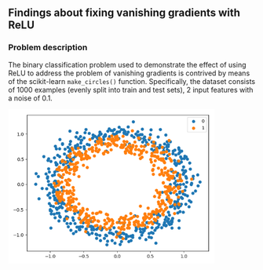 ## Findings about fixing vanishing gradients with ReLU

### Problem description

The binary classification problem used to demonstrate the effect of using ReLU to address the problem of vanishing
gradients is contrived by means of the scikit-learn `make_circles()` function. Specifically, the dataset consists of
1000 examples (evenly split into train and test sets), 2 input features with a noise of 0.1.

<img src="images/problem.png" width="420">
